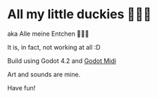 # All my little duckies 🦆🦆🦆

aka Alle meine Entchen 🦆🦆🦆

It is, in fact, not working at all :D

Build using Godot 4.2 and [Godot Midi](https://github.com/nlaha/godot-midi)

Art and sounds are mine.

Have fun!
